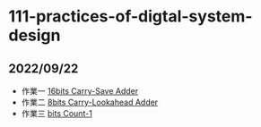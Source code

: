 # 111-practices-of-digtal-system-design
## 2022/09/22 
- 作業一 [16bits Carry-Save Adder](https://github.com/DevonEvant/111-practices-of-digtal-system-design/blob/main/20220922/1/CSA.v)
- 作業二 [8bits Carry-Lookahead Adder](https://github.com/DevonEvant/111-practices-of-digtal-system-design/blob/main/20220922/2/CLA.v)
- 作業三 [bits Count-1](https://github.com/DevonEvant/111-practices-of-digtal-system-design/tree/main/20220922/3)
